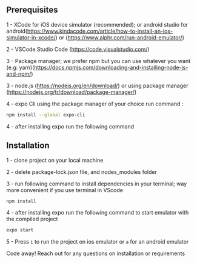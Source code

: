 ## Prerequisites

1 - XCode for iOS device simulator (recommended); or android studio for android(https://www.kindacode.com/article/how-to-install-an-ios-simulator-in-xcode/)  or (https://www.alphr.com/run-android-emulator/)

2 - VSCode Studio Code (https://code.visualstudio.com/)

3 - Package manager; we prefer npm but you can use whatever you want (e.g: yarn)(https://docs.npmjs.com/downloading-and-installing-node-js-and-npm/)

3 - node.js (https://nodejs.org/en/download/) or using package manager (https://nodejs.org/tr/download/package-manager/)

4 - expo Cli using the package manager of your choice run command : 
```sh
npm install --global expo-cli
```

4 - after installing expo run the following command 



## Installation

1 - clone project on your local machine

2 - delete package-lock.json file, and nodes_modules folder

3 - run following command to install dependencies in your terminal; way more convenient if you use terminal in VScode
```sh
npm install
```

4 - after installing expo run the following command to start emulator with the compiled project

```sh
expo start
```

5 - Press ```i``` to run the project on ios emulator or ```a``` for an android emulator



Code away! Reach out for any questions on installation or requirements
